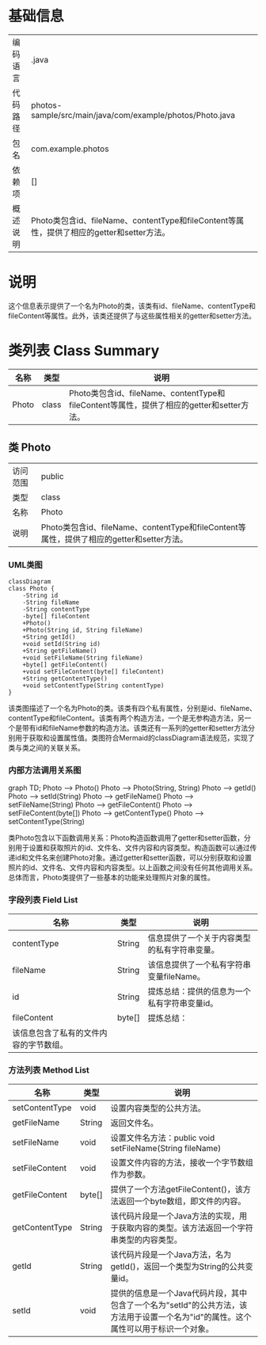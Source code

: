 # 基础信息

|      |      |
|------|------|
| 编码语言 | .java |
| 代码路径 | photos-sample/src/main/java/com/example/photos/Photo.java |
| 包名 | com.example.photos |
| 依赖项 | [] |
| 概述说明 | Photo类包含id、fileName、contentType和fileContent等属性，提供了相应的getter和setter方法。 |

# 说明

这个信息表示提供了一个名为Photo的类，该类有id、fileName、contentType和fileContent等属性。此外，该类还提供了与这些属性相关的getter和setter方法。

# 类列表 Class Summary

| 名称   | 类型  | 说明 |
|-------|------|-------------|
| Photo | class | Photo类包含id、fileName、contentType和fileContent等属性，提供了相应的getter和setter方法。 |



## 类 Photo

|      |      |
|------|------|
| 访问范围 | public |
| 类型 | class |
| 名称 | Photo |
| 说明 | Photo类包含id、fileName、contentType和fileContent等属性，提供了相应的getter和setter方法。 |


### UML类图

```mermaid
classDiagram
class Photo {
    -String id
    -String fileName
    -String contentType
    -byte[] fileContent
    +Photo()
    +Photo(String id, String fileName)
    +String getId()
    +void setId(String id)
    +String getFileName()
    +void setFileName(String fileName)
    +byte[] getFileContent()
    +void setFileContent(byte[] fileContent)
    +String getContentType()
    +void setContentType(String contentType)
}
```

该类图描述了一个名为Photo的类。该类有四个私有属性，分别是id、fileName、contentType和fileContent。该类有两个构造方法，一个是无参构造方法，另一个是带有id和fileName参数的构造方法。该类还有一系列的getter和setter方法分别用于获取和设置属性值。类图符合Mermaid的classDiagram语法规范，实现了类与类之间的关联关系。


### 内部方法调用关系图

graph TD;
    Photo --> Photo()
    Photo --> Photo(String, String)
    Photo --> getId()
    Photo --> setId(String)
    Photo --> getFileName()
    Photo --> setFileName(String)
    Photo --> getFileContent()
    Photo --> setFileContent(byte[])
    Photo --> getContentType()
    Photo --> setContentType(String)

类Photo包含以下函数调用关系：Photo构造函数调用了getter和setter函数，分别用于设置和获取照片的id、文件名、文件内容和内容类型。构造函数可以通过传递id和文件名来创建Photo对象。通过getter和setter函数，可以分别获取和设置照片的id、文件名、文件内容和内容类型。以上函数之间没有任何其他调用关系。总体而言，Photo类提供了一些基本的功能来处理照片对象的属性。

### 字段列表 Field List

| 名称  | 类型  | 说明 |
|-------|-------|------|
| contentType | String | 信息提供了一个关于内容类型的私有字符串变量。 |
| fileName | String | 该信息提供了一个私有字符串变量fileName。 |
| id | String | 提炼总结：提供的信息为一个私有字符串变量id。 |
| fileContent | byte[] | 提炼总结：
该信息包含了私有的文件内容的字节数组。 |

### 方法列表 Method List

| 名称  | 类型  | 说明 |
|-------|-------|------|
| setContentType | void | 设置内容类型的公共方法。 |
| getFileName | String | 返回文件名。 |
| setFileName | void | 设置文件名方法：public void setFileName(String fileName) |
| setFileContent | void | 设置文件内容的方法，接收一个字节数组作为参数。 |
| getFileContent | byte[] | 提供了一个方法getFileContent()，该方法返回一个byte数组，即文件的内容。 |
| getContentType | String | 该代码片段是一个Java方法的实现，用于获取内容的类型。该方法返回一个字符串类型的内容类型。 |
| getId | String | 该代码片段是一个Java方法，名为getId()，返回一个类型为String的公共变量id。 |
| setId | void | 提供的信息是一个Java代码片段，其中包含了一个名为"setId"的公共方法，该方法用于设置一个名为"id"的属性。这个属性可以用于标识一个对象。 |




